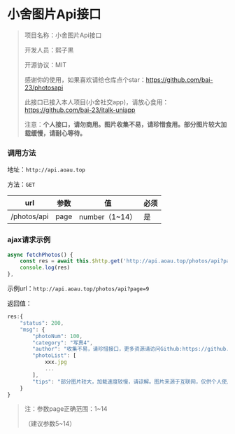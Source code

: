 # 小舍图片Api接口

>项目名称：小舍图片Api接口
>
>开发人员：熙子黒
>
>开源协议：MIT
>
>感谢你的使用，如果喜欢请给仓库点个star：https://github.com/bai-23/photosapi
>
>此接口已接入本人项目(小舍社交app)，请放心食用：https://github.com/bai-23/italk-uniapp
>
>注意：**个人接口，请勿商用。图片收集不易，请珍惜食用。部分图片较大加载缓慢，请耐心等待。**



### 调用方法

地址：`http://api.aoau.top`

方法：`GET`

| url         | 参数 | 值             | 必须 |
| ----------- | ---- | -------------- | ---- |
| /photos/api | page | number（1~14） | 是   |



### ajax请求示例

```js
async fetchPhotos() {
    const res = await this.$http.get('http://api.aoau.top/photos/api?page=9')
    console.log(res)
},
```

示例url：`http://api.aoau.top/photos/api?page=9`

返回值：

```js
res:{
    "status": 200,
    "msg": {
        "photoNum": 100,
        "category": "写真4",
        "author": "收集不易，请珍惜接口，更多资源请访问Github:https://github.com/bai-23/photosapi",
        "photoList": [
            xxx.jpg
            ...
        ],
        "tips": "部分图片较大，加载速度较慢，请谅解。图片来源于互联网，仅供个人使用，请勿商用！"
    }
}

```

> 注：参数page正确范围：1~14
>
> （建议参数5~14）

